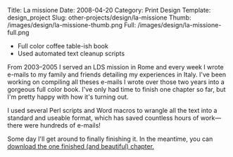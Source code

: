 Title: La missione
Date: 2008-04-20
Category: Print Design
Template: design_project
Slug: other-projects/design/la-missione
Thumb: /images/design/la-missione-thumb.png
Full: /images/design/la-missione-full.png


* Full color coffee table-ish book
* Used automated text cleanup scripts

From 2003–2005 I served an LDS mission in Rome and every week I wrote e-mails to my family and friends detailing my experiences in Italy. I've been working on compiling all theses e-mails I wrote over those two years into a gorgeous full color book. I've only had time to finish one chapter so far, but I'm pretty happy with how it's turning out.

I used several Perl scripts and Word macros to wrangle all the text into a standard and useable format, which has saved countless hours of work—there were hundreds of e-mails!

Some day I'll get around to finally finishing it. In the meantime, you can [download the one finished (and beautiful) chapter.](http://files.andrewheiss.com/portfolio/La%20missione%20sample.pdf)

